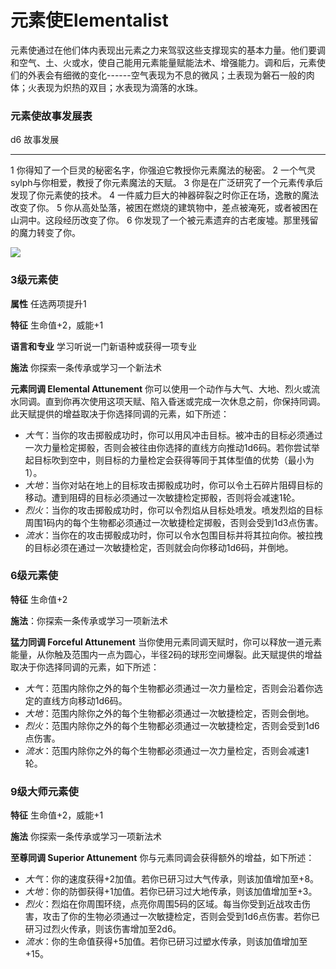 # 元素使Elementalist

元素使通过在他们体内表现出元素之力来驾驭这些支撑现实的基本力量。他们要调和空气、土、火或水，使自己能用元素能量赋能法术、增强能力。调和后，元素使们的外表会有细微的变化------空气表现为不息的微风；土表现为磐石一般的肉体；火表现为炽热的双目；水表现为滴落的水珠。

### 元素使故事发展表

  d6   故事发展
  ---- --------------------------------------------------------------------------------------
  1    你得知了一个巨灵的秘密名字，你强迫它教授你元素魔法的秘密。
  2    一个气灵sylph与你相爱，教授了你元素魔法的天赋。
  3    你是在广泛研究了一个元素传承后发现了你元素使的技术。
  4    一件威力巨大的神器碎裂之时你正在场，逸散的魔法改变了你。
  5    你从高处坠落，被困在燃烧的建筑物中，差点被淹死，或者被困在山洞中。这段经历改变了你。
  6    你发现了一个被元素遗弃的古老废墟。那里残留的魔力转变了你。

![](https://sdlpic.oss-cn-beijing.aliyuncs.com/pic/%E5%85%83%E7%B4%A0%E4%BD%BF.PNG)

### 3级元素使

**属性** 任选两项提升1

**特征** 生命值+2，威能+1

**语言和专业** 学习听说一门新语种或获得一项专业

**施法** 你探索一条传承或学习一个新法术

**元素同调 Elemental Attunement**
你可以使用一个动作与大气、大地、烈火或流水同调。直到你再次使用这项天赋、陷入昏迷或完成一次休息之前，你保持同调。此天赋提供的增益取决于你选择同调的元素，如下所述：

-   *大气*：当你的攻击掷骰成功时，你可以用风冲击目标。被冲击的目标必须通过一次力量检定掷骰，否则会被往由你选择的直线方向推动1d6码。若你尝试举起目标吹到空中，则目标的力量检定会获得等同于其体型值的优势（最小为1）。
-   *大地*：当你对站在地上的目标攻击掷骰成功时，你可以令土石碎片阻碍目标的移动。遭到阻碍的目标必须通过一次敏捷检定掷骰，否则将会减速1轮。
-   *烈火*：当你的攻击掷骰成功时，你可以令烈焰从目标处喷发。喷发烈焰的目标周围1码内的每个生物都必须通过一次敏捷检定掷骰，否则会受到1d3点伤害。
-   *流水*：当你在的攻击掷骰成功时，你可以令水包围目标并将其拉向你。被拉拽的目标必须在通过一次敏捷检定，否则就会向你移动1d6码，并倒地。

### 6级元素使

**特征** 生命值+2

**施法**：你探索一条传承或学习一项新法术

**猛力同调 Forceful Attunement**
当你使用元素同调天赋时，你可以释放一道元素能量，从你触及范围内一点为圆心，半径2码的球形空间爆裂。此天赋提供的增益取决于你选择同调的元素，如下所述：

-   *大气*：范围内除你之外的每个生物都必须通过一次力量检定，否则会沿着你选定的直线方向移动1d6码。
-   *大地*：范围内除你之外的每个生物都必须通过一次敏捷检定，否则会倒地。
-   *烈火*：范围内除你之外的每个生物都必须通过一次敏捷检定，否则会受到1d6点伤害。
-   *流水*：范围内除你之外的每个生物都必须通过一次力量检定，否则会减速1轮。

### 9级大师元素使

**特征** 生命值+2，威能+1

**施法** 你探索一条传承或学习一项新法术

**至尊同调 Superior Attunement**
你与元素同调会获得额外的增益，如下所述：

-   *大气*：你的速度获得+2加值。若你已研习过大气传承，则该加值增加至+8。
-   *大地*：你的防御获得+1加值。若你已研习过大地传承，则该加值增加至+3。
-   *烈火*：烈焰在你周围环绕，点亮你周围5码的区域。每当你受到近战攻击伤害，攻击了你的生物必须通过一次敏捷检定，否则会受到1d6点伤害。若你已研习过烈火传承，则该伤害增加至2d6。
-   *流水*：你的生命值获得+5加值。若你已研习过塑水传承，则该加值增加至+15。
